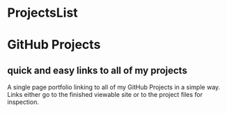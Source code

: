 ProjectsList
============

# GitHub Projects
## quick and easy links to all of my projects

A single page portfolio linking to all of my GitHub Projects in a simple way. Links either go to the finished viewable site or to the project files for inspection. 

